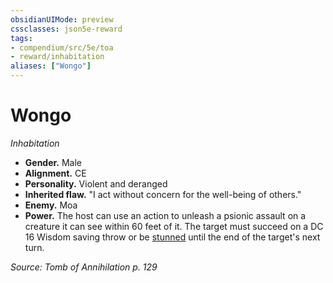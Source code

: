 ```yaml
---
obsidianUIMode: preview
cssclasses: json5e-reward
tags:
- compendium/src/5e/toa
- reward/inhabitation
aliases: ["Wongo"]
---
```

# Wongo
*Inhabitation*  

- **Gender.** Male  
- **Alignment.** CE  
- **Personality.** Violent and deranged  
- **Inherited flaw.** "I act without concern for the well-being of others."  
- **Enemy.** Moa  
- **Power.** The host can use an action to unleash a psionic assault on a creature it can see within 60 feet of it. The target must succeed on a DC 16 Wisdom saving throw or be [stunned](2-Mechanics/CLI/rules/conditions.md#Stunned) until the end of the target's next turn.  

*Source: Tomb of Annihilation p. 129*